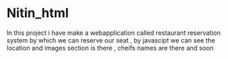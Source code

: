 # Nitin_html

In this project i have make a webapplication called restaurant reservation system by which we can reserve our seat , by javascipt we can see the location and images section is there , cheifs names are there and soon 

